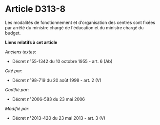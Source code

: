 # Article D313-8

Les modalités de fonctionnement et d'organisation des centres sont fixées par arrêté du ministre chargé de l'éducation et du
ministre chargé du budget.

**Liens relatifs à cet article**

_Anciens textes_:

  - Décret n°55-1342 du 10 octobre 1955 - art. 6 (Ab)

_Cité par_:

  - Décret n°98-719 du 20 août 1998 - art. 2 (V)

_Codifié par_:

  - Décret n°2006-583 du 23 mai 2006

_Modifié par_:

  - Décret n°2013-420 du 23 mai 2013 - art. 3 (V)
